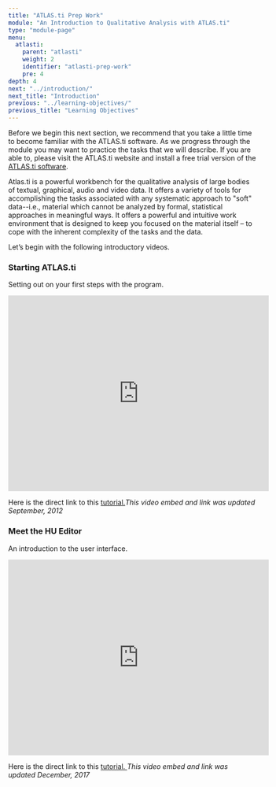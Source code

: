 ```yaml
---
title: "ATLAS.ti Prep Work"
module: "An Introduction to Qualitative Analysis with ATLAS.ti"
type: "module-page"
menu:
  atlasti:
    parent: "atlasti"
    weight: 2
    identifier: "atlasti-prep-work"
    pre: 4
depth: 4
next: "../introduction/"
next_title: "Introduction"
previous: "../learning-objectives/"
previous_title: "Learning Objectives"
---
```

<div class="atlasti"><div class="pageblock"><p>Before we begin this next section, we recommend that you take a little time to become familiar with the ATLAS.ti software. As we progress through the module you may want to practice the tasks that we will describe. If you are able to, please visit the ATLAS.ti website and install a free trial version of the <a href="http://atlasti.com/free-trial-version/" target="_blank">ATLAS.ti software</a>.  </p>
<p>Atlas.ti is a powerful workbench for the qualitative analysis of large bodies of textual, graphical, audio and video data. It offers a variety of tools for accomplishing the tasks associated with any systematic approach to "soft" data--i.e., material which cannot be analyzed by formal, statistical approaches in meaningful ways. It offers a powerful and intuitive work environment that is designed to keep you focused on the material itself – to cope with the inherent complexity of the tasks and the data. </p>
<p>Let’s begin with the following introductory videos.</p>
<p></p><h3>Starting ATLAS.ti</h3>
<p>Setting out on your first steps with the program.</p>
<iframe allowfullscreen="" frameborder="0" height="398" src="http://www.youtube.com/embed/0skIbvmScsE" width="530"></iframe>
<p>Here is the direct link to this <a href="http://www.youtube.com/watch?v=0skIbvmScsE" target="_blank">tutorial.</a><i>This video embed and link was updated September, 2012</i></p>
<p></p><h3>Meet the HU Editor</h3>
<p>An introduction to the user interface.</p>
<iframe allowfullscreen="" frameborder="0" height="398" src="http://www.youtube.com/embed/p2RaRSaNZF8" width="530"></iframe>
<p>Here is the direct link to this <a href="http://www.youtube.com/watch?v=p2RaRSaNZF8" target="_blank">tutorial. </a><i>This video embed and link was updated December, 2017</i></p>
</div></div>